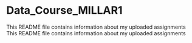 # Data_Course_MILLAR1
This README file contains information about my uploaded assignments
This README file contains information about my uploaded assignments
